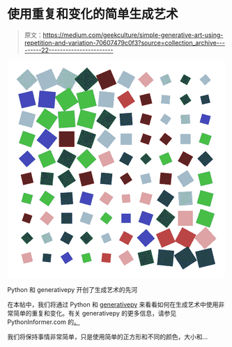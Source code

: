 # 使用重复和变化的简单生成艺术

> 原文：<https://medium.com/geekculture/simple-generative-art-using-repetition-and-variation-70607479c0f3?source=collection_archive---------22----------------------->

![](img/0ea59b114c1e1101b4cb60e14c33b19f.png)

Python 和 generativepy 开创了生成艺术的先河

在本帖中，我们将通过 Python 和 [generativepy](https://github.com/martinmcbride/generativepy) 来看看如何在生成艺术中使用非常简单的重复和变化。有关 generativepy 的更多信息，请参见 PythonInformer.com 的[。](https://pythoninformer.com/generative-art/)

我们将保持事情非常简单，只是使用简单的正方形和不同的颜色，大小和…